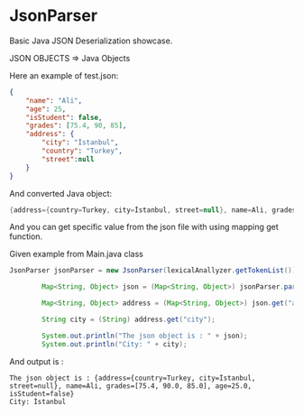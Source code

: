# JsonParser

Basic Java JSON Deserialization showcase.

JSON OBJECTS => Java Objects

Here an example of test.json:

```json
{
    "name": "Ali",
    "age": 25,
    "isStudent": false,
    "grades": [75.4, 90, 85],
    "address": {
        "city": "İstanbul",
        "country": "Turkey",
        "street":null 
    }
}
```

And converted Java object:

```Java
{address={country=Turkey, city=İstanbul, street=null}, name=Ali, grades=[75.4, 90.0, 85.0], age=25.0, isStudent=false}
```

And you can get specific value from the json file with using mapping get function.

Given example from Main.java class

```Java
JsonParser jsonParser = new JsonParser(lexicalAnallyzer.getTokenList());

        Map<String, Object> json = (Map<String, Object>) jsonParser.parse();

        Map<String, Object> address = (Map<String, Object>) json.get("address");

        String city = (String) address.get("city");

        System.out.println("The json object is : " + json);
        System.out.println("City: " + city);
```

And output is :
```code
The json object is : {address={country=Turkey, city=İstanbul, street=null}, name=Ali, grades=[75.4, 90.0, 85.0], age=25.0, isStudent=false}
City: İstanbul
```
